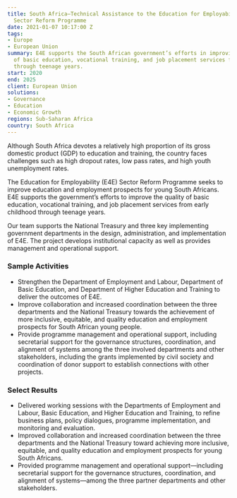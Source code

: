 ```yaml
---
title: South Africa—Technical Assistance to the Education for Employability (E4E)
  Sector Reform Programme
date: 2021-01-07 10:17:00 Z
tags:
- Europe
- European Union
summary: E4E supports the South African government’s efforts in improving the quality
  of basic education, vocational training, and job placement services from early childhood
  through teenage years.
start: 2020
end: 2025
client: European Union
solutions:
- Governance
- Education
- Economic Growth
regions: Sub-Saharan Africa
country: South Africa
---
```


Although South Africa devotes a relatively high proportion of its gross domestic product (GDP) to education and training, the country faces challenges such as high dropout rates, low pass rates, and high youth unemployment rates. 

The Education for Employability (E4E) Sector Reform Programme seeks to improve education and employment prospects for young South Africans. E4E supports the government’s efforts to improve the quality of basic education, vocational training, and job placement services from early childhood through teenage years.

Our team supports the National Treasury and three key implementing government departments in the design, administration, and implementation of E4E. The project develops institutional capacity as well as provides management and operational support. 

### Sample Activities

* Strengthen the Department of Employment and Labour, Department of Basic Education, and Department of Higher Education and Training to deliver the outcomes of E4E.
* Improve collaboration and increased coordination between the three departments and the National Treasury towards the achievement of more inclusive, equitable, and quality education and employment prospects for South African young people.
* Provide programme management and operational support, including secretarial support for the governance structures, coordination, and alignment of systems among the three involved departments and other stakeholders, including the grants implemented by civil society and coordination of donor support to establish connections with other projects.

### Select Results

* Delivered working sessions with the Departments of Employment and Labour, Basic Education, and Higher Education and Training, to refine business plans, policy dialogues, programme implementation, and monitoring and evaluation.
* Improved collaboration and increased coordination between the three departments and the National Treasury toward achieving more inclusive, equitable, and quality education and employment prospects for young South Africans.
* Provided programme management and operational support—including secretarial support for the governance structures, coordination, and alignment of systems—among the three partner departments and other stakeholders.